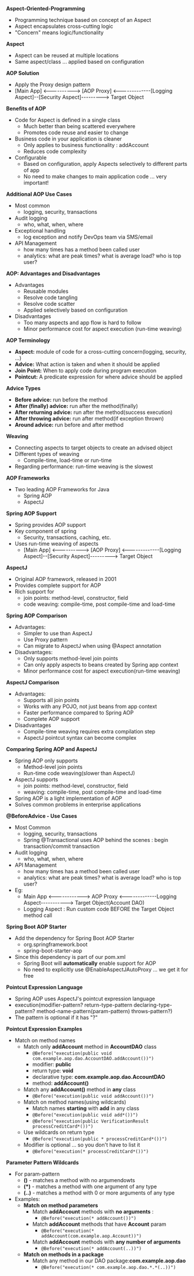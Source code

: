 **Aspect-Oriented-Programming**
- Programming technique based on concept of an Aspect
- Aspect encapsulates cross-cutting logic
- "Concern" means logic/functionality

**Aspect**
- Aspect can be reused at multiple locations
- Same aspect/class ... applied based on configuration

**AOP Solution**
- Apply the Proxy design pattern
- [Main App] <----------> [AOP Proxy] <-------------[Logging Aspect]--[Security Aspect]---------> Target Object

**Benefits of AOP**
- Code for Aspect is defined in a single class
  - Much better than being scattered everywhere
  - Promotes code reuse and easier to change
- Business code in your application is cleaner
  - Only applies to business functionality : addAccount
  - Reduces code complexity
- Configurable
  - Based on configuration, apply Aspects selectively to different parts of app
  - No need to make changes to main application code ... very important!

**Additional AOP Use Cases**
- Most common
  - logging, security, transactions
- Audit logging
  - who, what, when, where
- Exceptional handling
  - log exception and notify DevOps team via SMS/email
- API Management
  - how many times has a method been called user
  - analytics: what are peak times? what is average load? who is top user?

**AOP: Advantages and Disadvantages**
- Advantages
  - Reusable modules
  - Resolve code tangling
  - Resolve code scatter
  - Applied selectively based on configuration
- Disadvantages
  - Too many aspects and app flow is hard to follow
  - Minor performance cost for aspect execution (run-time weaving)

**AOP Terminology**
- **Aspect:** module of code for a cross-cutting concern(logging, security, ...)
- **Advice:** What action is taken and when it should be applied 
- **Join Point:** When to apply code during program execution
- **Pointcut:** A predicate expression for where advice should be applied

**Advice Types**
- **Before advice:** run before the method
- **After (finally) advice:** run after the method(finally)
- **After returning advice:** run after the method(success execution)
- **After throwing advice:** run after method(if exception thrown)
- **Around advice:** run before and after method

**Weaving**
- Connecting aspects to target objects to create an advised object
- Different types of weaving
  - Compile-time, load-time or run-time
- Regarding performance: run-time weaving is the slowest

**AOP Frameworks**
- Two leading AOP Frameworks for Java
  - Spring AOP
  - AspectJ

**Spring AOP Support**
- Spring provides AOP support 
- Key component of spring
  - Security, transactions, caching, etc.
- Uses run-time weaving of aspects 
  - [Main App] <----------> [AOP Proxy] <-------------[Logging Aspect]--[Security Aspect]---------> Target Object

**AspectJ**
- Original AOP framework, released in 2001 
- Provides complete support for AOP 
- Rich support for 
  - join points: method-level, constructor, field
  - code weaving: compile-time, post compile-time and load-time

**Spring AOP Comparison**
- Advantages:
  - Simpler to use than AspectJ
  - Use Proxy pattern
  - Can migrate to AspectJ when using @Aspect annotation
- Disadvantages:
  - Only supports method-level join points
  - Can only apply aspects to beans created by Spring app context
  - Minor performance cost for aspect execution(run-time weaving)

**AspectJ Comparison**
- Advantages:
  - Supports all join points
  - Works with any POJO, not just beans from app context
  - Faster performance compared to Spring AOP
  - Complete AOP support
- Disadvantages 
  - Compile-time weaving requires extra compilation step
  - AspectJ pointcut syntax can become complex

**Comparing Spring AOP and AspectJ**
- Spring AOP only supports
  -  Method-level join points
  - Run-time code weaving(slower than AspectJ)
- AspectJ supports
  - join points: method-level, constructor, field
  - weaving: compile-time, post compile-time and load-time
- Spring AOP is a light implementation of AOP
- Solves common problems in enterprise applications

**@BeforeAdvice - Use Cases**
- Most Common
  - logging, security, transactions
  - Spring @Transactional uses AOP behind the scenes : begin transaction/commit transaction
- Audit logging
  - who, what, when, where
- API Management
  - how many times has a method been called user 
  - analytics: what are peak times? what is average load? who is top user?
- Eg:
  - Main App <------------> AOP Proxy <-------------Logging Aspect-----------> Target Object(Account DAO)
  - Logging Aspect : Run custom code BEFORE the Target Object method call

**Spring Boot AOP Starter**
- Add the dependency for Spring Boot AOP Starter
  - <groupId>org.springframework.boot</groupId>
  - <artifactId>spring-boot-starter-aop</artifactId>
- Since this dependency is part of our pom.xml
  - Spring Boot will **automatically** enable support for AOP
  - No need to explicitly use @EnableAspectJAutoProxy ... we get it for free

**Pointcut Expression Language**
- Spring AOP uses AspectJ's pointcut expression language
- execution(modifier-pattern? return-type-pattern declaring-type-pattern? method-name-pattern(param-pattern) throws-pattern?)
- The pattern is optional if it has "?"

**Pointcut Expression Examples**
- Match on method names 
  - Match only **addAccount** method in **AccountDAO** class
    - `@Before("execution(public void com.example.aop.dao.AccountDAO.addAccount())")`
    - modifier: **public**
    - return type: **void**
    - declarative type: **com.example.aop.dao.AccountDAO**
    - method: **addAccount()**
  - Match any **addAccount()** method in **any** class
    - `@Before("execution(public void addAccount())")`
  - Match on method names(using wildcards)
    - Match names **starting** with **add** in any class
    - `@Before("execution(public void add*())")`
    - `@Before("execution(public VerificationResult processCreditCard*())")`
  - Use wildcards on return type
    - `@Before("execution(public * processCreditCard*())")`
  - Modifier is optional ... so you don't have to list it
    - `@Before("execution(* processCreditCard*())")`

**Parameter Pattern Wildcards**
- For param-pattern
  - **()** - matches a method with no argumendowts
  - **(*)** - matches a method with one argument of any type
  - **(..)** - matches a method with 0 or more arguments of any type
- Examples:
  - **Match on method parameters**
    - Match **addAccount** methods with **no arguments** :
      -  `@Before("execution(* addAccount())")`
    - Match **addAccount** methods that have **Account** param
      - `@Before("execution(* addAccount(com.example.aop.Account))")`
    - Match **addAccount** methods with **any number of arguments**
      -  `@Before("execution(* addAccount(..))")`
  - **Match on methods in a package**
    - Match any method in our DAO package:**com.example.aop.dao**
      - `@Before("execution(* com.example.aop.dao.*.*(..))")`
